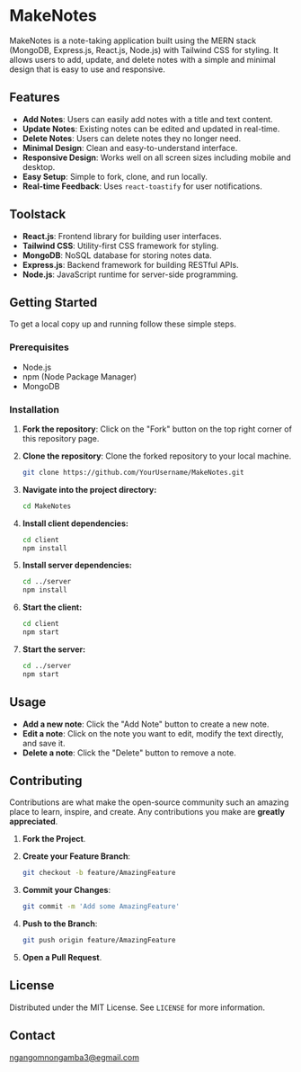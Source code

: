 # MakeNotes

MakeNotes is a note-taking application built using the MERN stack (MongoDB, Express.js, React.js, Node.js) with Tailwind CSS for styling. It allows users to add, update, and delete notes with a simple and minimal design that is easy to use and responsive.

## Features

- **Add Notes**: Users can easily add notes with a title and text content.
- **Update Notes**: Existing notes can be edited and updated in real-time.
- **Delete Notes**: Users can delete notes they no longer need.
- **Minimal Design**: Clean and easy-to-understand interface.
- **Responsive Design**: Works well on all screen sizes including mobile and desktop.
- **Easy Setup**: Simple to fork, clone, and run locally.
- **Real-time Feedback**: Uses `react-toastify` for user notifications.

## Toolstack

- **React.js**: Frontend library for building user interfaces.
- **Tailwind CSS**: Utility-first CSS framework for styling.
- **MongoDB**: NoSQL database for storing notes data.
- **Express.js**: Backend framework for building RESTful APIs.
- **Node.js**: JavaScript runtime for server-side programming.

## Getting Started

To get a local copy up and running follow these simple steps.

### Prerequisites

- Node.js
- npm (Node Package Manager)
- MongoDB

### Installation

1. **Fork the repository**: Click on the "Fork" button on the top right corner of this repository page.

2. **Clone the repository**: Clone the forked repository to your local machine.

   ```bash
   git clone https://github.com/YourUsername/MakeNotes.git

3. **Navigate into the project directory:**
    ```bash
    cd MakeNotes

4. **Install client dependencies:**
    ```bash
    cd client
    npm install

5. **Install server dependencies:**
    ```bash
    cd ../server
    npm install

6. **Start the client:**
    ```bash
    cd client
    npm start

7. **Start the server:**
    ```bash
    cd ../server
    npm start

## Usage

- **Add a new note**: Click the "Add Note" button to create a new note.
- **Edit a note**: Click on the note you want to edit, modify the text directly, and save it.
- **Delete a note**: Click the "Delete" button to remove a note.

## Contributing

Contributions are what make the open-source community such an amazing place to learn, inspire, and create. Any contributions you make are **greatly appreciated**.

1. **Fork the Project**.
2. **Create your Feature Branch**: 

    ```bash
    git checkout -b feature/AmazingFeature
    ```

3. **Commit your Changes**: 

    ```bash
    git commit -m 'Add some AmazingFeature'
    ```

4. **Push to the Branch**: 

    ```bash
    git push origin feature/AmazingFeature
    ```

5. **Open a Pull Request**.

## License

Distributed under the MIT License. See `LICENSE` for more information.

## Contact

ngangomnongamba3@egmail.com

